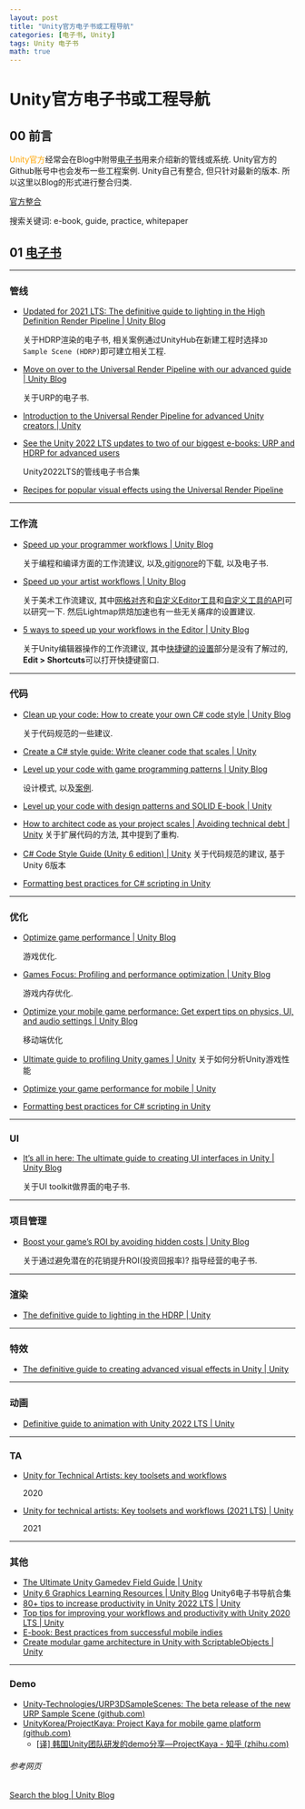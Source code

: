 ```yaml
---
layout: post
title: "Unity官方电子书或工程导航"
categories: [电子书, Unity]
tags: Unity 电子书
math: true
---
```


# Unity官方电子书或工程导航

## 00 前言

<font color=orange>Unity官方</font>经常会在Blog中附带[电子书](https://unity.com/resources)用来介绍新的管线或系统. Unity官方的Github账号中也会发布一些工程案例. Unity自己有整合, 但只针对最新的版本. 所以这里以Blog的形式进行整合归类.

[官方整合](https://unity.com/how-to#all-ebooks)

搜索关键词: e-book, guide, practice, whitepaper

## 01 [电子书](https://blog.unity.com/search?q=E-book)

---

### 管线

- [Updated for 2021 LTS: The definitive guide to lighting in the High Definition Render Pipeline \| Unity Blog](https://blog.unity.com/engine-platform/updated-for-2021-lts-the-definitive-guide-to-lighting-in-the-high-definition-render)

  关于HDRP渲染的电子书, 相关案例通过UnityHub在新建工程时选择```3D Sample Scene (HDRP)```即可建立相关工程.

- [Move on over to the Universal Render Pipeline with our advanced guide \| Unity Blog](https://blog.unity.com/engine-platform/move-on-over-to-the-universal-render-pipeline-with-our-advanced-guide)

  关于URP的电子书.

- [Introduction to the Universal Render Pipeline for advanced Unity creators \| Unity](https://unity.com/resources/introduction-universal-render-pipeline-for-advanced-unity-creators)

- [See the Unity 2022 LTS updates to two of our biggest e-books: URP and HDRP for advanced users](https://unity.com/blog/engine-platform/unity-2022-lts-updates-urp-hdrp-e-books)

  Unity2022LTS的管线电子书合集

- [Recipes for popular visual effects using the Universal Render Pipeline](https://unity.com/resources/the-universal-render-pipeline-cookbook-unity-2022-lts-edition)

---

### 工作流

- [Speed up your programmer workflows \| Unity Blog](https://blog.unity.com/engine-platform/speed-up-your-programmer-workflows)

  关于编程和编译方面的工作流建议, 以及[.gitignore](https://github.com/github/gitignore/blob/main/Unity.gitignore)的下载, 以及电子书.

- [Speed up your artist workflows \| Unity Blog](https://blog.unity.com/engine-platform/speed-up-your-artist-workflows)

  关于美术工作流建议, 其中[网格对齐](https://docs.unity3d.com/cn/2021.1/Manual/GridSnapping.html)和[自定义Editor工具](https://docs.unity3d.com/cn/2021.1/Manual/UsingCustomEditorTools.html)和[自定义工具的API](https://docs.unity3d.com/2019.1/Documentation/ScriptReference/EditorTools.EditorTool.html)可以研究一下.  然后Lightmap烘焙加速也有一些无关痛痒的设置建议.

- [5 ways to speed up your workflows in the Editor \| Unity Blog](https://blog.unity.com/engine-platform/5-ways-to-speed-up-workflows-in-unity-editor)

  关于Unity编辑器操作的工作流建议, 其中[快捷键的设置](https://docs.unity3d.com/2020.1/Documentation/Manual/ShortcutsManager.html)部分是没有了解过的, **Edit > Shortcuts**可以打开快捷键窗口.

---

### 代码

- [Clean up your code: How to create your own C# code style \| Unity Blog](https://blog.unity.com/engine-platform/clean-up-your-code-how-to-create-your-own-c-code-style)

  关于代码规范的一些建议.


- [Create a C# style guide: Write cleaner code that scales \| Unity](https://resources.unity.com/games/create-code-style-guide-e-book)

- [Level up your code with game programming patterns \| Unity Blog](https://blog.unity.com/games/level-up-your-code-with-game-programming-patterns)

  设计模式, 以及[案例](https://github.com/Unity-Technologies/game-programming-patterns-demo).

- [Level up your code with design patterns and SOLID E-book \| Unity](https://unity.com/resources/design-patterns-solid-ebook)

- [How to architect code as your project scales \| Avoiding technical debt \| Unity](https://unity.com/how-to/how-architect-code-your-project-scales)
  关于扩展代码的方法, 其中提到了重构.

- [C# Code Style Guide (Unity 6 edition) \| Unity](https://unity.com/resources/c-sharp-style-guide-unity-6)
  关于代码规范的建议, 基于Unity 6版本

- [Formatting best practices for C# scripting in Unity](https://unity.com/how-to/formatting-best-practices-c-scripting-unity)


---

### 优化

- [Optimize game performance \| Unity Blog](https://blog.unity.com/reading-list/optimize-game-performance)

  游戏优化.

- [Games Focus: Profiling and performance optimization \| Unity Blog](https://blog.unity.com/engine-platform/games-focus-profiling-and-performance-optimization)

  游戏内存优化.

- [Optimize your mobile game performance: Get expert tips on physics, UI, and audio settings \| Unity Blog](https://blog.unity.com/games/optimize-your-mobile-game-performance-get-expert-tips-on-physics-ui-and-audio-settings)

  移动端优化

- [Ultimate guide to profiling Unity games \| Unity](https://unity.com/resources/ultimate-guide-to-profiling-unity-games)
  关于如何分析Unity游戏性能

- [Optimize your game performance for mobile \| Unity](https://unity.com/resources/unity-e-book-optimize-your-mobile-game-performance)

- [Formatting best practices for C# scripting in Unity](https://unity.com/how-to/formatting-best-practices-c-scripting-unity)

---

### UI

- [It’s all in here: The ultimate guide to creating UI interfaces in Unity \| Unity Blog](https://blog.unity.com/games/ultimate-guide-to-creating-ui-interfaces)

  关于UI toolkit做界面的电子书.

---

### 项目管理

- [Boost your game’s ROI by avoiding hidden costs \| Unity Blog](https://blog.unity.com/games/boost-your-games-roi-by-avoiding-hidden-costs)

  关于通过避免潜在的花销提升ROI(投资回报率)? 指导经营的电子书.

---

### 渲染

- [The definitive guide to lighting in the HDRP \| Unity](https://unity.com/resources/lighting-hdrp-guide)

---

### 特效

- [The definitive guide to creating advanced visual effects in Unity \| Unity](https://unity.com/resources/definitive-guide-to-creating-visual-effects)

---

### 动画

- [Definitive guide to animation with Unity 2022 LTS \| Unity](https://unity.com/resources/definitive-guide-animation-unity-2022-lts-ebook)

---

### TA

- [Unity for Technical Artists: key toolsets and workflows](https://unity.com/resources/tech-artists-key-toolsets)

  2020

- [Unity for technical artists: Key toolsets and workflows (2021 LTS) \| Unity](https://unity.com/resources/unity-for-technical-artists-key-toolsets-and-workflows)

  2021

---

### 其他

- [The Ultimate Unity Gamedev Field Guide \| Unity](https://unity.com/resources/unity-game-dev-field-guide)
- [Unity 6 Graphics Learning Resources \| Unity Blog](https://unity.com/blog/unity-6-graphics-learning-resources)
  Unity6电子书导航合集
- [80+ tips to increase productivity in Unity 2022 LTS \| Unity](https://unity.com/resources/improve-workflow-unity-2022-lts-ebook)
- [Top tips for improving your workflows and productivity with Unity 2020 LTS \| Unity](https://unity.com/resources/improve-workflow-unity-2020-lts)
- [E-book: Best practices from successful mobile indies](https://unity.com/resources/best-practices-from-successful-mobile-indies)
- [Create modular game architecture in Unity with ScriptableObjects \| Unity](https://unity.com/resources/create-modular-game-architecture-with-scriptable-objects-ebook)

---

### Demo

- [Unity-Technologies/URP3DSampleScenes: The beta release of the new URP Sample Scene (github.com)](https://github.com/Unity-Technologies/URP3DSampleScenes)
- [UnityKorea/ProjectKaya: Project Kaya for mobile game platform (github.com)](https://github.com/UnityKorea/ProjectKaya?tab=readme-ov-file)
  - [[译\] 韩国Unity团队研发的demo分享—ProjectKaya - 知乎 (zhihu.com)](https://zhuanlan.zhihu.com/p/444413015)


###### 参考网页

[Search the blog \| Unity Blog](https://blog.unity.com/search?q=E-book)
